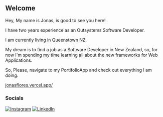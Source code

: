 ## Welcome

Hey, My name is Jonas, is good to see you here!

I have two years experience as an Outsystems Software Developer.

I am currently living in Queenstown NZ.

My dream is to find a job as a Software Developer in New Zealand, so, for now I'm spending my time learning all about the new frameworks for Web Applications.

So, Please, navigate to my PortifolioApp and check out everything I am doing.

[jonasflores.vercel.app/](https://jonasflores.vercel.app/)

### Socials
[![Instagram](https://img.shields.io/badge/Instagram-%23E4405F.svg?logo=Instagram&logoColor=white)](https://instagram.com/jonassFlores/)
[![LinkedIn](https://img.shields.io/badge/LinkedIn-%230077B5.svg?logo=linkedin&logoColor=white)](https://linkedin.com/in/jonassflores/)

